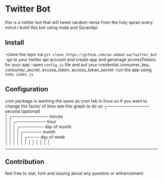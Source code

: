 # Twitter Bot
this is a twitter bot that will tweet random verse from the holy quran every minut i build this bot using node and QuranApi

## Install 
-clone the repo via `git clone https://github.com/aa-ahmed-aa/twitter_bot`
-go to your twitter api account and create app and generage accessTokens for your app
-open `config.js` file and put your credential consumer_key, consumer_secret, access_token, access_token_secret
-run the app using `node index.js`

## Configuration
cron package is working the same as cron tab in linux so if you want to change the factor of time see this graph to do so 
  ┌────────────── second (optional) <br>
  │ ┌──────────── minute <br>
  │ │ ┌────────── hour <br>
  │ │ │ ┌──────── day of month <br>
  │ │ │ │ ┌────── month <br>
  │ │ │ │ │ ┌──── day of week <br>
  │ │ │ │ │ │
  │ │ │ │ │ │
  * * * * * *

## Contribution
feel free to star, fork and issuing about any question or enhancement